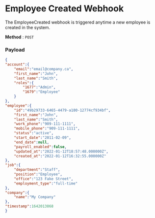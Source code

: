 # Employee Created Webhook

The EmployeeCreated webhook is triggered anytime a new employee is created in the system.

**Method** : `POST`

### Payload

```json
{
"account":{
    "email":"email@company.ca",
    "first_name":"John",
    "last_name":"Smith",
    "roles":{
        "1677":"Admin",
        "1679":"Employee"
    }
},
"employee":{
    "id":"49b29733-6465-4479-a180-12774cf934bf",
    "first_name":"John",
    "last_name":"Smith",
    "work_phone":"909-111-1111",
    "mobile_phone":"909-111-1111",
    "status":"active",
    "start_date":"2011-02-09",
    "end_date":null,
    "payroll_enabled":false,
    "updated_at":"2022-01-12T18:57:48.000000Z",
    "created_at":"2022-01-12T16:32:55.000000Z"
},
"job":{
    "department":"Staff",
    "position":"Employee",
    "office":"123 Fake Street",
    "employment_type":"full-time"
},
"company":{
    "name":"My Company"
},
"timestamp":1642013868
}
```
